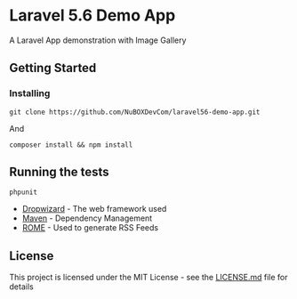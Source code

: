 # Laravel 5.6 Demo App

A Laravel App demonstration with Image Gallery

## Getting Started

### Installing

```
git clone https://github.com/NuBOXDevCom/laravel56-demo-app.git
```

And

```
composer install && npm install
```

## Running the tests

```
phpunit
```

* [Dropwizard](http://www.dropwizard.io/1.0.2/docs/) - The web framework used
* [Maven](https://maven.apache.org/) - Dependency Management
* [ROME](https://rometools.github.io/rome/) - Used to generate RSS Feeds

## License

This project is licensed under the MIT License - see the [LICENSE.md](LICENSE.md) file for details